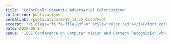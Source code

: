 ```yaml
---
title: "ColorFool: Semantic Adversarial Colorization"
collection: publications
permalink: /publication/2019_11_25_ColorFool
excerpt: '<i class="fa fa-file-pdf-o" style="color:red"></i>[<font color="red">Paper</font>](https://arxiv.org/pdf/1911.10891.pdf) <i class="fa fa-github fa-fw" style="color:green></i>[<font color="green">Code</font>](https://github.com/AliShahin/ColorFool) <i class="fa fa-youtube-play" style="color:blue"></i>[<font color="blue">Video</font>](https://www.youtube.com/watch?v=fGw1ZiqOrWo)'
date: 2020-06-14
venue: 'IEEE Conference on Computer Vision and Pattern Recognition <b> (CVPR)</b>'
---
```


